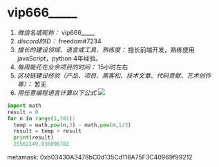 
# vip666_____

1. *微信名或昵称：* vip666_____
2. *discord的ID：* freedom#7234
3. *擅长的建设领域、语言或工具、熟练度：* 擅长前端开发，熟练使用javaScript，python 4年经验。
4. *每周能花在业余项目的时间：* 15小时左右
5. *区块链建设经验（产品、项目、黑客松、技术文章、代码贡献、艺术创作等）：* 暂无
6. *用任意编程语言计算以下公式*
![](https://latex.codecogs.com/svg.image?\sum_{n=1}^{100}\left&space;(n^{3}-\sqrt[3]{n}&space;\right&space;))

```python
import math
result = 0
for n in range(1,101):
  temp = math.pow(n,3) - math.pow(n,1/3)
  result = temp + result
  print(result)
  25502149.836096782
```

metamask: 0xb03430A3478bC0d135Cd118A75F3C40969f99212